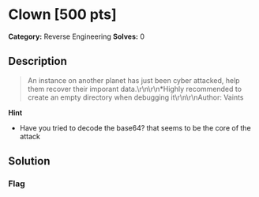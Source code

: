 # Clown [500 pts]

**Category:** Reverse Engineering
**Solves:** 0

## Description
>An instance on another planet has just been cyber attacked, help them recover their imporant data.\r\n\r\n*Highly recommended to create an empty directory when debugging it\r\n\r\nAuthor: Vaints

**Hint**
* Have you tried to decode the base64? that seems to be the core of the attack

## Solution

### Flag

